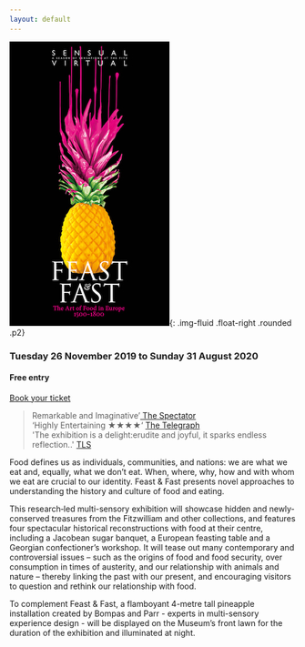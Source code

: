 ```yaml
---
layout: default
---
```


!["Pineapple on glassware stand"](/images/layouts/ffpaint.jpg){: .img-fluid .float-right .rounded .p2}  

<h3 class="text-center">Tuesday 26 November 2019 to Sunday 31 August 2020</h3>
<h4 class="text-center font-weight-bold">Free entry</h4>

<p class="text-center">
<a class="btn btn-dark" href="https://tickets.museums.cam.ac.uk" role="button">Book your ticket</a>
</p>

<blockquote class="blockquote text-center">
  <p>Remarkable and Imaginative’<a href="https://www.spectator.co.uk/2019/11/remarkable-and-imaginative-fitzwilliam-museums-the-art-of-food-reviewed"> The Spectator</a><br/>
  ‘Highly Entertaining &#9733;&#9733;&#9733;&#9733;‘     
  <a href="https://www.telegraph.co.uk/art/reviews/feast-fast-art-food-europe-review-fitzwilliam-banquet-morsels/">The Telegraph</a><br />
  'The exhibition is a delight:erudite and joyful, it sparks endless reflection..' <a href="https://www.the-tls.co.uk/articles/all-things-nice/">TLS</a></p>
</blockquote>



Food defines us as individuals, communities, and nations: we are what we eat and,
equally, what we don’t eat. When, where, why, how and with whom we eat are crucial to our identity. Feast & Fast presents novel approaches to understanding the history and culture of food and eating.

This research‐led multi-sensory exhibition will showcase hidden and newly‐conserved treasures from the Fitzwilliam and other collections, and features four spectacular historical reconstructions with food at their centre, including a Jacobean sugar banquet, a European feasting table and a Georgian confectioner’s workshop. It will tease out many contemporary and controversial issues – such as the origins of food and food security, over consumption in times of austerity, and our relationship with animals and nature – thereby linking the past with our present, and encouraging visitors to question and rethink our relationship with food.

To complement Feast & Fast, a flamboyant 4-metre tall pineapple installation created by Bompas and Parr - experts in multi-sensory experience
design - will be displayed on the Museum’s front lawn for the duration of the
exhibition and illuminated at night.

<!-- !["Sensual Virtual banner advert"](/images/layouts/SV.png){: .img-fluid rounded } -->
